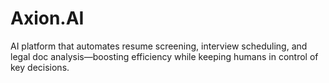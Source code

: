 # Axion.AI
AI platform that automates resume screening, interview scheduling, and legal doc analysis—boosting efficiency while keeping humans in control of key decisions.
